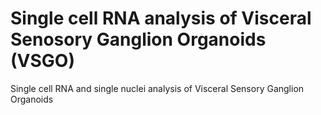 # Single cell RNA analysis of Visceral Senosory Ganglion Organoids (VSGO)
Single cell RNA and single nuclei analysis of Visceral Sensory Ganglion Organoids 
